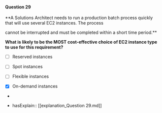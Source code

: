 #### Question  29

**A Solutions Architect needs to run a production batch process quickly that will use several EC2 instances. The process

cannot be interrupted and must be completed within a short time period.**

**What is likely to be the MOST cost-effective choice of EC2 instance type to use for this requirement?**

- [ ] Reserved instances

- [ ] Spot instances

- [ ] Flexible instances

- [x] On-demand instances

*

- hasExplain:: [[explanation_Question  29.md]]
